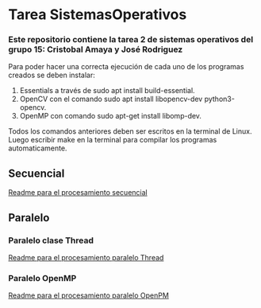 # Tarea SistemasOperativos
### Este repositorio contiene la tarea 2 de sistemas operativos del grupo 15: Cristobal Amaya y José Rodriguez

Para poder hacer una correcta ejecución de cada uno de los programas creados se deben instalar:
1. Essentials a través de sudo apt install build-essential.
2. OpenCV con el comando sudo apt install libopencv-dev python3-opencv.
3. OpenMP con comando sudo apt-get install libomp-dev.

Todos los comandos anteriores deben ser escritos en la terminal de Linux.
Luego escribir make en la terminal para compilar los programas automaticamente.

## Secuencial

[Readme para el procesamiento secuencial](Secuencial/README.md)

## Paralelo

### Paralelo clase Thread

[Readme para el procesamiento paralelo Thread](Paralelo/Thread/README.md)

### Paralelo OpenMP

[Readme para el procesamiento paralelo OpenPM](Paralelo/OpenMP/README.md)


